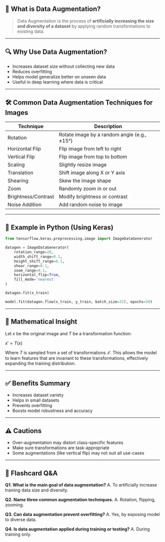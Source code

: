 ## 📌 What is Data Augmentation?

> Data Augmentation is the process of **artificially increasing the size and diversity of a dataset** by applying random transformations to existing data.

---

## 🔍 Why Use Data Augmentation?

* Increases dataset size without collecting new data
* Reduces overfitting
* Helps model generalize better on unseen data
* Useful in deep learning where data is critical

---

## 🛠️ Common Data Augmentation Techniques for Images

| Technique           | Description                                 |
| ------------------- | ------------------------------------------- |
| Rotation            | Rotate image by a random angle (e.g., ±15°) |
| Horizontal Flip     | Flip image from left to right               |
| Vertical Flip       | Flip image from top to bottom               |
| Scaling             | Slightly resize image                       |
| Translation         | Shift image along X or Y axis               |
| Shearing            | Skew the image shape                        |
| Zoom                | Randomly zoom in or out                     |
| Brightness/Contrast | Modify brightness or contrast               |
| Noise Addition      | Add random noise to image                   |

---

## 🔄 Example in Python (Using Keras)

```python
from tensorflow.keras.preprocessing.image import ImageDataGenerator

datagen = ImageDataGenerator(
    rotation_range=20,
    width_shift_range=0.1,
    height_shift_range=0.1,
    shear_range=0.1,
    zoom_range=0.1,
    horizontal_flip=True,
    fill_mode='nearest'
)

datagen.fit(x_train)

model.fit(datagen.flow(x_train, y_train, batch_size=32), epochs=50)
```

---

## 🔢 Mathematical Insight

Let $x$ be the original image and $T$ be a transformation function:

$x' = T(x)$

Where $T$ is sampled from a set of transformations $\mathcal{T}$. This allows the model to learn features that are invariant to these transformations, effectively expanding the training distribution.

---

## ✅ Benefits Summary

* Increases dataset variety
* Helps in small datasets
* Prevents overfitting
* Boosts model robustness and accuracy

---

## ⚠️ Cautions

* Over-augmentation may distort class-specific features
* Make sure transformations are task-appropriate
* Some augmentations (like vertical flip) may not suit all use-cases

---

## 🔁 Flashcard Q\&A

**Q1. What is the main goal of data augmentation?**
A. To artificially increase training data size and diversity.

**Q2. Name three common augmentation techniques.**
A. Rotation, flipping, zooming.

**Q3. Can data augmentation prevent overfitting?**
A. Yes, by exposing model to diverse data.

**Q4. Is data augmentation applied during training or testing?**
A. During training only.
